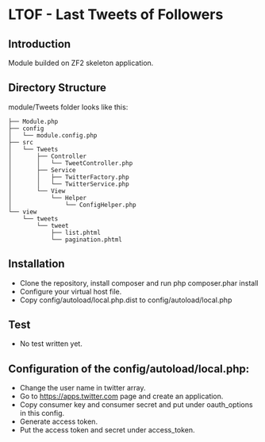 LTOF - Last Tweets of Followers
=======================

Introduction
------------
Module builded on ZF2 skeleton application.

Directory Structure
------------------
module/Tweets folder looks like this:

    ├── Module.php
    ├── config
    │   └── module.config.php
    ├── src
    │   └── Tweets
    │       ├── Controller
    │       │   └── TweetController.php
    │       ├── Service
    │       │   ├── TwitterFactory.php
    │       │   └── TwitterService.php
    │       └── View
    │           └── Helper
    │               └── ConfigHelper.php
    └── view
        └── tweets
            └── tweet
                ├── list.phtml
                └── pagination.phtml

Installation
------------
- Clone the repository, install composer and run
    php composer.phar install
- Configure your virtual host file.
- Copy config/autoload/local.php.dist to config/autoload/local.php

Test
----
- No test written yet.

Configuration of the config/autoload/local.php:
----------------------------------------------
- Change the user name in twitter array.
- Go to https://apps.twitter.com page and create an application.
- Copy consumer key and consumer secret and put under oauth_options in this config.
- Generate access token.
- Put the access token and secret under access_token.


